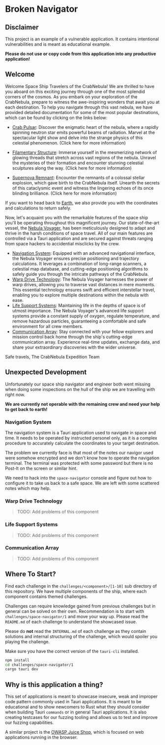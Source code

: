 # Broken Navigator

## Disclaimer

This project is an example of a vulnerable application. It contains intentional
vulnerabilities and is meant as educational example.

**Please do not use or copy code from this application into any productive application!**

## Welcome

Welcome Space Ship Travelers of the CrabNebula!
We are thrilled to have you aboard on this exciting journey through one of the most splendid corners of the cosmos.
As you embark on your exploration of the CrabNebula, prepare to witness the awe-inspiring wonders that await you at each destination.
To help you navigate through this vast nebula, we have provided detailed documentation for some of the most popular destinations,
which can be found by clicking on the links below:

- [Crab Pulsar](https://en.wikipedia.org/wiki/Crab_Pulsar): Discover the enigmatic heart of the nebula, where a rapidly spinning neutron star emits powerful beams of radiation.
  Marvel at the spectacular light show and delve into the strange physics of this celestial phenomenon. (Click here for more information)

- [Filamentary Structure](https://en.wikipedia.org/wiki/Galaxy_filament): Immerse yourself in the mesmerizing network of glowing threads that stretch across vast regions of the nebula.
  Unravel the mysteries of their formation and encounter stunning celestial sculptures along the way. (Click here for more information)

- [Supernova Remnant](https://en.wikipedia.org/wiki/Supernova_remnant): Encounter the remnants of a colossal stellar explosion, which gave birth to the CrabNebula itself.
  Unearth the secrets of this cataclysmic event and witness the lingering echoes of its once blinding brilliance. (Click here for more information)

If you want to head back to [Earth](https://en.wikipedia.org/wiki/Earth), we also provide you with the coordinates and calculations to return safely.

Now, let's acquaint you with the remarkable features of the space ship you'll be operating throughout this magnificent journey.
Our state-of-the-art vessel, the [Nebula Voyager](), has been meticulously designed to adapt and thrive in the harsh conditions of space travel.
All of our main features are controlled via a Tauri application and are secured against threats ranging from space hackers to accidential
misclicks by the crew.

- [Navigation System](): Equipped with an advanced navigational interface, the Nebula Voyager ensures precise positioning and trajectory calculations.
  It leverages a combination of long-range scanners, a celestial map database, and cutting-edge positioning algorithms to safely guide you through the intricate pathways of the CrabNebula.
- [Warp Drive Technology](): The Nebula Voyager harnesses the power of warp drives, allowing you to traverse vast distances in mere moments.
  This essential technology ensures swift and efficient interstellar travel, enabling you to explore multiple destinations within the nebula with ease.
- [Life Support Systems](): Maintaining life in the depths of space is of utmost importance. The Nebula Voyager's advanced life support systems provide a
  constant supply of oxygen, regulate temperature, and remove hazardous particles, guaranteeing a comfortable and safe environment for all crew members.
- [Communication Array](): Stay connected with your fellow explorers and mission control back home through the ship's cutting-edge communication array.
  Experience real-time updates, exchange data, and share your extraordinary discoveries with the wider universe.

Safe travels, The CrabNebula Expedition Team

## Unexpected Development

Unfortunately our space ship navigator and engineer both went missing when doing some inspections on the
hull of the ship we are travelling with right now.

**We are currently not operable with the remaining crew and need your help to get back to earth!**

### Navigation System

The navigation system is a Tauri application used to navigate in space and time.
It needs to be operated by instructed personel only, as it is a complex procedure to accurately calculate the
coordinates to your target destination.

The problem we currently face is that most of the notes our navigor used were somehow encrypted
and we don't know how to operate the navigation terminal. The terminal was protected with some password
but there is no Post-It on the screen or similar hint.

We need to hack into the `space-navigator` console and figure out how to configure it to take us
back to a safe space.
We are left with some scattered notes which may help.

### Warp Drive Technology

> TODO: Add problems of this component

### Life Support Systems

> TODO: Add problems of this component

### Communication Array

> TODO: Add problems of this component

## Where To Start?

Find each challenge in the `challenges/<component>/[1-10]` sub directory of this repository. We have multiple components of the ship, where each component contains themed challenges. 

Challenges can require
knowledge gained from previous challenges but in general can be solved on their own.
Recommendation is to start with `challenges/space-navigator/1` and move your way up.
Please read the `README.md` of each challenge to understand the showcased issue.

Please do **not** read the `INTERNAL.md` of each challenge as they contain
solutions and internal structuring of the challenge, which would spoiler you playing the challenge.

Make sure you have the correct version of the `tauri-cli` installed.

```sh
npm install
cd challenges/space-navigator/1
cargo tauri dev
```

## Why is this application a thing?

This set of applications is meant to showcase insecure, weak and improper code pattern commonly used in Tauri applications.
It is meant to be educational and to show newcomers to Rust what they should consider when building
Tauri `commands` or in general Tauri applications. It is also creating testcases for our fuzzing tooling and allows us to
test and improve our fuzzing capabilities.

A similar project is the [OWASP Juice Shop](https://owasp.org/www-project-juice-shop/), which is focused on web applications running
in the browser.
